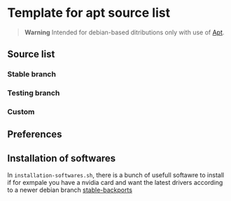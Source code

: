 # Template for apt source list
> **Warning**
> Intended for debian-based ditributions only with use of [Apt](https://en.wikipedia.org/wiki/APT_(software)).

## Source list
### Stable branch
### Testing branch

### Custom

## Preferences
## Installation of softwares
In `installation-softwares.sh`, there is a bunch of usefull softawre to install if for exmpale you have a nvidia card and want the latest drivers according to a newer debian branch [stable-backports](https://wiki.debian.org/Backports)